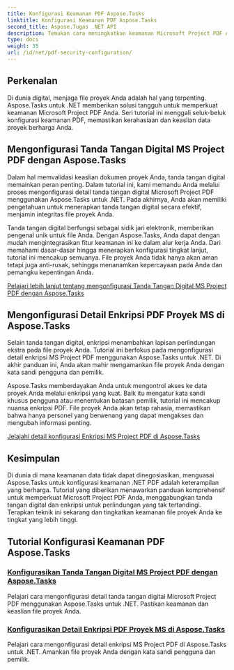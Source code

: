 ```yaml
---
title: Konfigurasi Keamanan PDF Aspose.Tasks
linktitle: Konfigurasi Keamanan PDF Aspose.Tasks
second_title: Aspose.Tugas .NET API
description: Temukan cara meningkatkan keamanan Microsoft Project PDF Anda menggunakan Aspose.Tasks untuk .NET. Pelajari tanda tangan digital dan teknik enkripsi.
type: docs
weight: 35
url: /id/net/pdf-security-configuration/
---
```

## Perkenalan

Di dunia digital, menjaga file proyek Anda adalah hal yang terpenting. Aspose.Tasks untuk .NET memberikan solusi tangguh untuk memperkuat keamanan Microsoft Project PDF Anda. Seri tutorial ini menggali seluk-beluk konfigurasi keamanan PDF, memastikan kerahasiaan dan keaslian data proyek berharga Anda.

## Mengonfigurasi Tanda Tangan Digital MS Project PDF dengan Aspose.Tasks

Dalam hal memvalidasi keaslian dokumen proyek Anda, tanda tangan digital memainkan peran penting. Dalam tutorial ini, kami memandu Anda melalui proses mengonfigurasi detail tanda tangan digital Microsoft Project PDF menggunakan Aspose.Tasks untuk .NET. Pada akhirnya, Anda akan memiliki pengetahuan untuk menerapkan tanda tangan digital secara efektif, menjamin integritas file proyek Anda.

Tanda tangan digital berfungsi sebagai sidik jari elektronik, memberikan pengenal unik untuk file Anda. Dengan Aspose.Tasks, Anda dapat dengan mudah mengintegrasikan fitur keamanan ini ke dalam alur kerja Anda. Dari memahami dasar-dasar hingga menerapkan konfigurasi tingkat lanjut, tutorial ini mencakup semuanya. File proyek Anda tidak hanya akan aman tetapi juga anti-rusak, sehingga menanamkan kepercayaan pada Anda dan pemangku kepentingan Anda.

[Pelajari lebih lanjut tentang mengonfigurasi Tanda Tangan Digital MS Project PDF dengan Aspose.Tasks](./pdf-digital-signature-details/)

## Mengonfigurasi Detail Enkripsi PDF Proyek MS di Aspose.Tasks

Selain tanda tangan digital, enkripsi menambahkan lapisan perlindungan ekstra pada file proyek Anda. Tutorial ini berfokus pada mengonfigurasi detail enkripsi MS Project PDF menggunakan Aspose.Tasks untuk .NET. Di akhir panduan ini, Anda akan mahir mengamankan file proyek Anda dengan kata sandi pengguna dan pemilik.

Aspose.Tasks memberdayakan Anda untuk mengontrol akses ke data proyek Anda melalui enkripsi yang kuat. Baik itu mengatur kata sandi khusus pengguna atau menentukan batasan pemilik, tutorial ini mencakup nuansa enkripsi PDF. File proyek Anda akan tetap rahasia, memastikan bahwa hanya personel yang berwenang yang dapat mengakses dan mengubah informasi penting.

[Jelajahi detail konfigurasi Enkripsi MS Project PDF di Aspose.Tasks](./pdf-encryption-details/)

## Kesimpulan

Di dunia di mana keamanan data tidak dapat dinegosiasikan, menguasai Aspose.Tasks untuk konfigurasi keamanan .NET PDF adalah keterampilan yang berharga. Tutorial yang diberikan menawarkan panduan komprehensif untuk memperkuat Microsoft Project PDF Anda, menggabungkan tanda tangan digital dan enkripsi untuk perlindungan yang tak tertandingi. Terapkan teknik ini sekarang dan tingkatkan keamanan file proyek Anda ke tingkat yang lebih tinggi.

## Tutorial Konfigurasi Keamanan PDF Aspose.Tasks
### [Konfigurasikan Tanda Tangan Digital MS Project PDF dengan Aspose.Tasks](./pdf-digital-signature-details/)
Pelajari cara mengonfigurasi detail tanda tangan digital Microsoft Project PDF menggunakan Aspose.Tasks untuk .NET. Pastikan keamanan dan keaslian file proyek Anda.
### [Konfigurasikan Detail Enkripsi PDF Proyek MS di Aspose.Tasks](./pdf-encryption-details/)
Pelajari cara mengonfigurasi detail enkripsi MS Project PDF di Aspose.Tasks untuk .NET. Amankan file proyek Anda dengan kata sandi pengguna dan pemilik.
